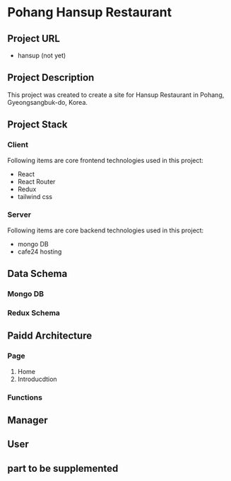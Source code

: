 # Pohang Hansup Restaurant

## Project URL

- hansup (not yet)

## Project Description

This project was created to create a site for Hansup Restaurant in Pohang, Gyeongsangbuk-do, Korea.

## Project Stack

### Client

Following items are core frontend technologies used in this project:

- React
- React Router
- Redux
- tailwind css

### Server

Following items are core backend technologies used in this project:

- mongo DB
- cafe24 hosting

## Data Schema

### Mongo DB

### Redux Schema

## Paidd Architecture

### Page

1. Home
2. Introducdtion

### Functions

## Manager

## User

## part to be supplemented
